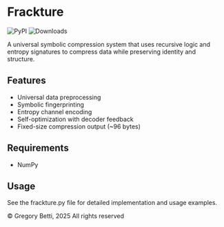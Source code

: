 # Frackture
![PyPI](https://img.shields.io/pypi/v/frackture)
![Downloads](https://img.shields.io/pypi/dm/frackture)

A universal symbolic compression system that uses recursive logic and entropy signatures to compress data while preserving identity and structure.

## Features

- Universal data preprocessing
- Symbolic fingerprinting
- Entropy channel encoding
- Self-optimization with decoder feedback
- Fixed-size compression output (~96 bytes)

## Requirements

- NumPy

## Usage

See the frackture.py file for detailed implementation and usage examples.

© Gregory Betti, 2025
All rights reserved

